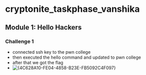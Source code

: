 # cryptonite_taskphase_vanshika
## Module 1: Hello Hackers
### Challenge 1
* connected ssh key to the pwn college
* then executed the hello command and updated to pwn college
* after that we got the flag
* ![{4C628A10-FE04-4858-B23E-FB5092C4F097}](https://github.com/user-attachments/assets/02593e52-bdbf-4229-a0f0-9c44f18da566)
